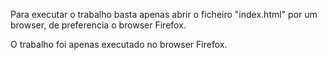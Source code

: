 Para executar o trabalho basta apenas abrir o ficheiro "index.html" por um browser, de preferencia o browser Firefox.

O trabalho foi apenas executado no browser Firefox. 
